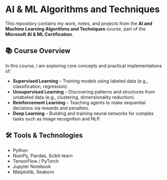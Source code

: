 # AI & ML Algorithms and Techniques

This repository contains my work, notes, and projects from the **AI and Machine Learning Algorithms and Techniques** course, part of the **Microsoft AI & ML Certification**.

## 📚 Course Overview
In this course, I am exploring core concepts and practical implementations of:
- **Supervised Learning** – Training models using labeled data (e.g., classification, regression).
- **Unsupervised Learning** – Discovering patterns and structures from unlabeled data (e.g., clustering, dimensionality reduction).
- **Reinforcement Learning** – Teaching agents to make sequential decisions via rewards and penalties.
- **Deep Learning** – Building and training neural networks for complex tasks such as image recognition and NLP.

## 🛠 Tools & Technologies
- Python
- NumPy, Pandas, Scikit-learn
- TensorFlow / PyTorch
- Jupyter Notebook
- Matplotlib, Seaborn


